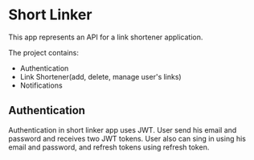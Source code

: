 # Short Linker

This app represents an API for a link shortener application.

The project contains:
  - Authentication
  - Link Shortener(add, delete, manage user's links)
  - Notifications

## Authentication

Authentication in short linker app uses JWT. User send his email and password and receives two JWT tokens.
User also can sing in using his email and password, and refresh tokens using refresh token.